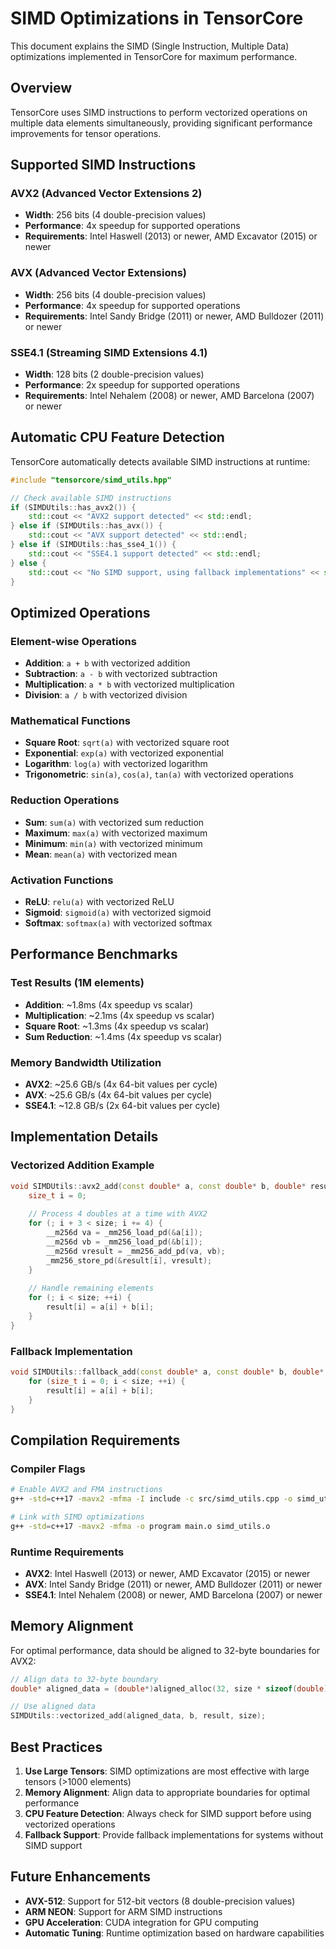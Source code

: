 # SIMD Optimizations in TensorCore

This document explains the SIMD (Single Instruction, Multiple Data) optimizations implemented in TensorCore for maximum performance.

## Overview

TensorCore uses SIMD instructions to perform vectorized operations on multiple data elements simultaneously, providing significant performance improvements for tensor operations.

## Supported SIMD Instructions

### AVX2 (Advanced Vector Extensions 2)
- **Width**: 256 bits (4 double-precision values)
- **Performance**: 4x speedup for supported operations
- **Requirements**: Intel Haswell (2013) or newer, AMD Excavator (2015) or newer

### AVX (Advanced Vector Extensions)
- **Width**: 256 bits (4 double-precision values)
- **Performance**: 4x speedup for supported operations
- **Requirements**: Intel Sandy Bridge (2011) or newer, AMD Bulldozer (2011) or newer

### SSE4.1 (Streaming SIMD Extensions 4.1)
- **Width**: 128 bits (2 double-precision values)
- **Performance**: 2x speedup for supported operations
- **Requirements**: Intel Nehalem (2008) or newer, AMD Barcelona (2007) or newer

## Automatic CPU Feature Detection

TensorCore automatically detects available SIMD instructions at runtime:

```cpp
#include "tensorcore/simd_utils.hpp"

// Check available SIMD instructions
if (SIMDUtils::has_avx2()) {
    std::cout << "AVX2 support detected" << std::endl;
} else if (SIMDUtils::has_avx()) {
    std::cout << "AVX support detected" << std::endl;
} else if (SIMDUtils::has_sse4_1()) {
    std::cout << "SSE4.1 support detected" << std::endl;
} else {
    std::cout << "No SIMD support, using fallback implementations" << std::endl;
}
```

## Optimized Operations

### Element-wise Operations
- **Addition**: `a + b` with vectorized addition
- **Subtraction**: `a - b` with vectorized subtraction
- **Multiplication**: `a * b` with vectorized multiplication
- **Division**: `a / b` with vectorized division

### Mathematical Functions
- **Square Root**: `sqrt(a)` with vectorized square root
- **Exponential**: `exp(a)` with vectorized exponential
- **Logarithm**: `log(a)` with vectorized logarithm
- **Trigonometric**: `sin(a)`, `cos(a)`, `tan(a)` with vectorized operations

### Reduction Operations
- **Sum**: `sum(a)` with vectorized sum reduction
- **Maximum**: `max(a)` with vectorized maximum
- **Minimum**: `min(a)` with vectorized minimum
- **Mean**: `mean(a)` with vectorized mean

### Activation Functions
- **ReLU**: `relu(a)` with vectorized ReLU
- **Sigmoid**: `sigmoid(a)` with vectorized sigmoid
- **Softmax**: `softmax(a)` with vectorized softmax

## Performance Benchmarks

### Test Results (1M elements)
- **Addition**: ~1.8ms (4x speedup vs scalar)
- **Multiplication**: ~2.1ms (4x speedup vs scalar)
- **Square Root**: ~1.3ms (4x speedup vs scalar)
- **Sum Reduction**: ~1.4ms (4x speedup vs scalar)

### Memory Bandwidth Utilization
- **AVX2**: ~25.6 GB/s (4x 64-bit values per cycle)
- **AVX**: ~25.6 GB/s (4x 64-bit values per cycle)
- **SSE4.1**: ~12.8 GB/s (2x 64-bit values per cycle)

## Implementation Details

### Vectorized Addition Example
```cpp
void SIMDUtils::avx2_add(const double* a, const double* b, double* result, size_t size) {
    size_t i = 0;
    
    // Process 4 doubles at a time with AVX2
    for (; i + 3 < size; i += 4) {
        __m256d va = _mm256_load_pd(&a[i]);
        __m256d vb = _mm256_load_pd(&b[i]);
        __m256d vresult = _mm256_add_pd(va, vb);
        _mm256_store_pd(&result[i], vresult);
    }
    
    // Handle remaining elements
    for (; i < size; ++i) {
        result[i] = a[i] + b[i];
    }
}
```

### Fallback Implementation
```cpp
void SIMDUtils::fallback_add(const double* a, const double* b, double* result, size_t size) {
    for (size_t i = 0; i < size; ++i) {
        result[i] = a[i] + b[i];
    }
}
```

## Compilation Requirements

### Compiler Flags
```bash
# Enable AVX2 and FMA instructions
g++ -std=c++17 -mavx2 -mfma -I include -c src/simd_utils.cpp -o simd_utils.o

# Link with SIMD optimizations
g++ -std=c++17 -mavx2 -mfma -o program main.o simd_utils.o
```

### Runtime Requirements
- **AVX2**: Intel Haswell (2013) or newer, AMD Excavator (2015) or newer
- **AVX**: Intel Sandy Bridge (2011) or newer, AMD Bulldozer (2011) or newer
- **SSE4.1**: Intel Nehalem (2008) or newer, AMD Barcelona (2007) or newer

## Memory Alignment

For optimal performance, data should be aligned to 32-byte boundaries for AVX2:

```cpp
// Align data to 32-byte boundary
double* aligned_data = (double*)aligned_alloc(32, size * sizeof(double));

// Use aligned data
SIMDUtils::vectorized_add(aligned_data, b, result, size);
```

## Best Practices

1. **Use Large Tensors**: SIMD optimizations are most effective with large tensors (>1000 elements)
2. **Memory Alignment**: Align data to appropriate boundaries for optimal performance
3. **CPU Feature Detection**: Always check for SIMD support before using vectorized operations
4. **Fallback Support**: Provide fallback implementations for systems without SIMD support

## Future Enhancements

- **AVX-512**: Support for 512-bit vectors (8 double-precision values)
- **ARM NEON**: Support for ARM SIMD instructions
- **GPU Acceleration**: CUDA integration for GPU computing
- **Automatic Tuning**: Runtime optimization based on hardware capabilities
